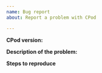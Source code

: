 ```yaml
---
name: Bug report
about: Report a problem with CPod

---
```


**CPod version:**

**Description of the problem:**

**Steps to reproduce**
